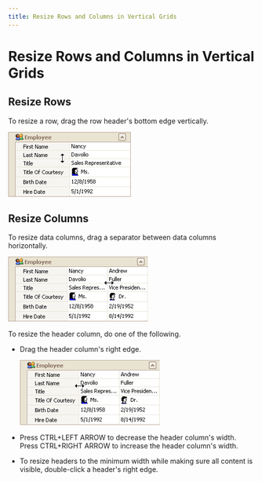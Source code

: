 ```yaml
---
title: Resize Rows and Columns in Vertical Grids
---
```

# Resize Rows and Columns in Vertical Grids
## Resize Rows
To resize a row, drag the row header's bottom edge vertically.

![EU_XtraVerticalGrid_ResizeRows](../../../images/img7666.png)

## Resize Columns
To resize data columns, drag a separator between data columns horizontally.

![EU_XtraVerticalGrid_ResizeDataColumn](../../../images/img7667.png)

To resize the header column, do one of the following.
* Drag the header column's right edge.
	
	![EU_XtraVerticalGrid_ResizeHeaderColumn](../../../images/img7668.png)
* Press CTRL+LEFT ARROW to decrease the header column's width. Press CTRL+RIGHT ARROW to increase the header column's width.
* To resize headers to the minimum width while making sure all content is visible, double-click a header's right edge.